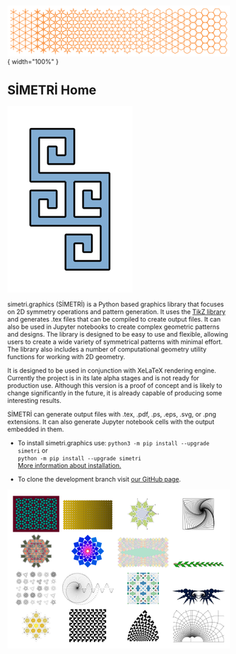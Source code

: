 ![parquet](assets/star_parquet.svg){ width="100%" }

# SİMETRİ Home

![logo](assets/sg_logo_transp.svg)


simetri.graphics (SİMETRİ) is a Python based graphics library that focuses on 2D symmetry operations and pattern generation. It uses the [TikZ library](https://tikz.net) and generates .tex files that can be compiled to create output files. It can also be used in Jupyter notebooks to create complex geometric patterns and designs. The library is designed to be easy to use and flexible, allowing users to create a wide variety of symmetrical patterns with minimal effort. The library also includes a number of computational geometry utility functions for working with 2D geometry.

It is designed to be used in conjunction with XeLaTeX rendering engine. Currently the project is in its late alpha stages and is not ready for production use. Although this version is a proof of concept and is likely to change significantly in the future, it is already capable of producing some interesting results.

SİMETRİ can generate output files with .tex, .pdf, .ps, .eps, .svg, or .png extensions. It can also generate Jupyter notebook cells with the output embedded in them.

* To install simetri.graphics use: `python3 -m pip install --upgrade simetri`
  or <br>`python -m pip install --upgrade simetri`<br>
  [More information about installation.](installation.md)


* To clone the development branch visit [our GitHub page](https://github.com/mekanimo/simetri).

![gallery](assets/gallery.png)
<!-- ![gallery2](assets/img_grid2.png){width="63.25%" height="63.25%"} -->

<!-- Note: First row from the bottom, second image from left is from <br>Jannis Maroscheck's Shape Grammars. -->
